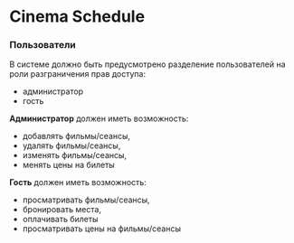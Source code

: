 # Cinema Schedule

### Пользователи

В системе должно быть предусмотрено разделение пользователей на роли разграничения прав доступа:

- администратор
- гость

**Администратор** должен иметь возможность:
- добавлять фильмы/сеансы,
- удалять фильмы/сеансы,
- изменять фильмы/сеансы,
- менять цены на билеты

**Гость** должен иметь возможность:
- просматривать фильмы/сеансы,
- бронировать места,
- оплачивать билеты
- просматривать цены на фильмы/сеансы
